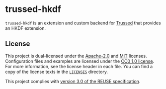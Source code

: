 <!--
Copyright (C) Nitrokey GmbH
SPDX-License-Identifier: CC0-1.0
-->

# trussed-hkdf

`trussed-hkdf` is an extension and custom backend for [Trussed][] that provides an HKDF extension.

[Trussed]: https://github.com/trussed-dev/trussed

## License

This project is dual-licensed under the [Apache-2.0][] and [MIT][] licenses.
Configuration files and examples are licensed under the [CC0 1.0
license][CC0-1.0].  For more information, see the license header in each file.
You can find a copy of the license texts in the [`LICENSES`](./LICENSES)
directory.

[Apache-2.0]: https://opensource.org/licenses/Apache-2.0
[MIT]: https://opensource.org/licenses/MIT
[CC0-1.0]: https://creativecommons.org/publicdomain/zero/1.0/

This project complies with [version 3.0 of the REUSE specification][reuse].

[reuse]: https://reuse.software/practices/3.0/

